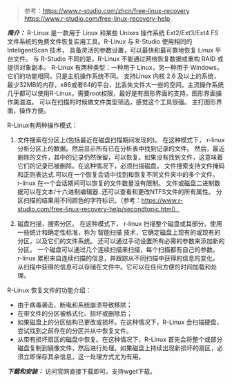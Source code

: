 >参考：https://www.r-studio.com/zhcn/free-linux-recovery
https://www.r-studio.com/free-linux-recovery-help


***简介：***
R-Linux 是一款用于 Linux 和某些 Unixes 操作系统 Ext2/Ext3/Ext4 FS 文件系统的免费文件恢复实用工具。R-Linux 与 R-Studio 使用相同的 InteligentScan 技术，
具备灵活的参数设置，可以最快和最可靠地恢复 Linux 平台文件。
与 R-Studio 不同的是，R-Linux 不能通过网络恢复数据或重构 RAID 或提供对象副本。
R-Linux 有两种类型：一种用于 Linux，另一种用于 Windows。它们的功能相同，只是主机操作系统不同。
支持Linux 内核 2.6 及以上的系统，最少32MB的内存，x86或者64的平台，比丢失文件大一些的空间。主流操作系统几乎都可以使用R-Linux。需要root权限，最好是有图形界面的支持，图形界面操作美滋滋。
可以在扫描的时候做文件类型筛选，感觉这个工具很强。
主打图形界面，操作方便。

R-Linux有两种操作模式：
1. 文件搜索在分区上(包括最近在磁盘扫描期间发现的)。
在这种模式下， r-linux 分析分区上的数据。然后显示所有已在分析表中找到记录的文件。
然后，最近删除的文件，其中的记录仍然保留，可以恢复。如果没有找到文件，这意味着它们的记录已被删除。在这种情况下，必须扫描磁盘。
文件搜索支持文件掩码和正则表达式.可以在一个恢复会话中找到和恢复不同文件夹中的多个文件。
r-linux 在一个会话期间可以恢复的文件数量没有限制。
文件或磁盘二进制数据可以在文本/十六进制编辑器..还可以查看和更改NTFS文件的所有属性。
分区扫描的结果用不同颜色的字符标识。（参考：https://www.r-studio.com/free-linux-recovery-help/secondtopic.html）

2. 磁盘扫描，搜索分区。
在这种模式下， r-linux 扫描整个磁盘或其部分。使用一些统计和确定性标准，称为 智能扫描 技术，它确定磁盘上现有的或现有的分区，以及它们的文件系统。
还可以通过手动设置所有必需的参数来添加新的分区。
一个磁盘可以通过几个连续扫描来扫描，每个扫描都有自己的参数。 r-linux 累积来自连续扫描的信息，并跟踪从不同扫描中获得的信息的变化。
从扫描中获得的信息可以存储在文件中。它可以在任何方便的时间加载和处理。

R-Linux 恢复文件的功能介绍：
- 由于病毒袭击、断电和系统崩溃导致移除；
- 在带文件的分区被格式化、损坏或删除后；
- 如果磁盘上的分区结构已更改或损坏。在这种情况下，R-Linux 会扫描硬盘，尝试找到之前存在的分区并从中恢复文件。
- 从带有损坏扇区的磁盘中恢复。在这种情况下，R-Linux 首先会将整个或部分磁盘复制到镜像文件，然后进行处理。如果磁盘上持续出现新损坏的扇区，必须立即保存其余信息，这一处理方式尤为有用。

***下载和安装：***
访问官网直接下载即可。支持wget下载。
